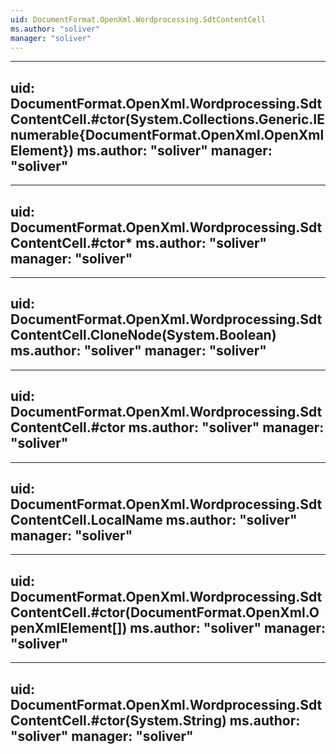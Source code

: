 ```yaml
---
uid: DocumentFormat.OpenXml.Wordprocessing.SdtContentCell
ms.author: "soliver"
manager: "soliver"
---
```


---
uid: DocumentFormat.OpenXml.Wordprocessing.SdtContentCell.#ctor(System.Collections.Generic.IEnumerable{DocumentFormat.OpenXml.OpenXmlElement})
ms.author: "soliver"
manager: "soliver"
---

---
uid: DocumentFormat.OpenXml.Wordprocessing.SdtContentCell.#ctor*
ms.author: "soliver"
manager: "soliver"
---

---
uid: DocumentFormat.OpenXml.Wordprocessing.SdtContentCell.CloneNode(System.Boolean)
ms.author: "soliver"
manager: "soliver"
---

---
uid: DocumentFormat.OpenXml.Wordprocessing.SdtContentCell.#ctor
ms.author: "soliver"
manager: "soliver"
---

---
uid: DocumentFormat.OpenXml.Wordprocessing.SdtContentCell.LocalName
ms.author: "soliver"
manager: "soliver"
---

---
uid: DocumentFormat.OpenXml.Wordprocessing.SdtContentCell.#ctor(DocumentFormat.OpenXml.OpenXmlElement[])
ms.author: "soliver"
manager: "soliver"
---

---
uid: DocumentFormat.OpenXml.Wordprocessing.SdtContentCell.#ctor(System.String)
ms.author: "soliver"
manager: "soliver"
---
